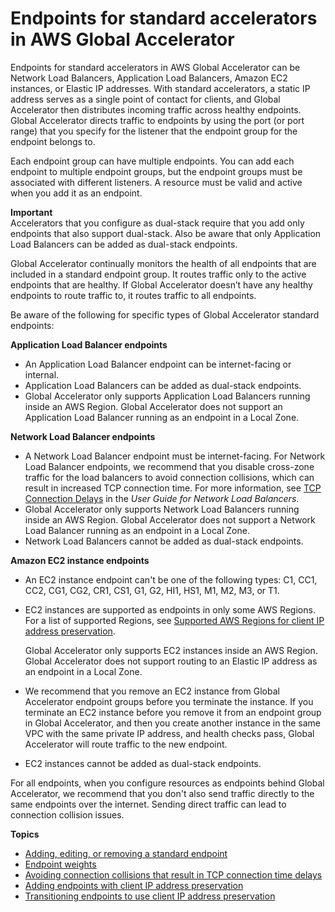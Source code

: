 # Endpoints for standard accelerators in AWS Global Accelerator<a name="about-endpoints"></a>

Endpoints for standard accelerators in AWS Global Accelerator can be Network Load Balancers, Application Load Balancers, Amazon EC2 instances, or Elastic IP addresses\. With standard accelerators, a static IP address serves as a single point of contact for clients, and Global Accelerator then distributes incoming traffic across healthy endpoints\. Global Accelerator directs traffic to endpoints by using the port \(or port range\) that you specify for the listener that the endpoint group for the endpoint belongs to\. 

Each endpoint group can have multiple endpoints\. You can add each endpoint to multiple endpoint groups, but the endpoint groups must be associated with different listeners\. A resource must be valid and active when you add it as an endpoint\.

**Important**  
Accelerators that you configure as dual\-stack require that you add only endpoints that also support dual\-stack\. Also be aware that only Application Load Balancers can be added as dual\-stack endpoints\.

Global Accelerator continually monitors the health of all endpoints that are included in a standard endpoint group\. It routes traffic only to the active endpoints that are healthy\. If Global Accelerator doesn’t have any healthy endpoints to route traffic to, it routes traffic to all endpoints\.

Be aware of the following for specific types of Global Accelerator standard endpoints:

**Application Load Balancer endpoints**  
+ An Application Load Balancer endpoint can be internet\-facing or internal\. 
+ Application Load Balancers can be added as dual\-stack endpoints\. 
+ Global Accelerator only supports Application Load Balancers running inside an AWS Region\. Global Accelerator does not support an Application Load Balancer running as an endpoint in a Local Zone\.

**Network Load Balancer endpoints**  
+ A Network Load Balancer endpoint must be internet\-facing\. For Network Load Balancer endpoints, we recommend that you disable cross\-zone traffic for the load balancers to avoid connection collisions, which can result in increased TCP connection time\. For more information, see [ TCP Connection Delays](https://docs.aws.amazon.com/elasticloadbalancing/latest/network/load-balancer-troubleshooting.html#tcp-delays) in the *User Guide for Network Load Balancers*\.
+ Global Accelerator only supports Network Load Balancers running inside an AWS Region\. Global Accelerator does not support a Network Load Balancer running as an endpoint in a Local Zone\.
+ Network Load Balancers cannot be added as dual\-stack endpoints\. 

**Amazon EC2 instance endpoints**  
+ An EC2 instance endpoint can't be one of the following types: C1, CC1, CC2, CG1, CG2, CR1, CS1, G1, G2, HI1, HS1, M1, M2, M3, or T1\.
+ EC2 instances are supported as endpoints in only some AWS Regions\. For a list of supported Regions, see [Supported AWS Regions for client IP address preservation](preserve-client-ip-address.regions.md)\.

  Global Accelerator only supports EC2 instances inside an AWS Region\. Global Accelerator does not support routing to an Elastic IP address as an endpoint in a Local Zone\.
+ We recommend that you remove an EC2 instance from Global Accelerator endpoint groups before you terminate the instance\. If you terminate an EC2 instance before you remove it from an endpoint group in Global Accelerator, and then you create another instance in the same VPC with the same private IP address, and health checks pass, Global Accelerator will route traffic to the new endpoint\. 
+ EC2 instances cannot be added as dual\-stack endpoints\. 

For all endpoints, when you configure resources as endpoints behind Global Accelerator, we recommend that you don't also send traffic directly to the same endpoints over the internet\. Sending direct traffic can lead to connection collision issues\.

**Topics**
+ [Adding, editing, or removing a standard endpoint](about-endpoints-adding-endpoints.md)
+ [Endpoint weights](about-endpoints-endpoint-weights.md)
+ [Avoiding connection collisions that result in TCP connection time delays](about-endpoints.avoid-connection-collisions.md)
+ [Adding endpoints with client IP address preservation](about-endpoints.sipp-caveats.md)
+ [Transitioning endpoints to use client IP address preservation](about-endpoints.transition-to-IP-preservation.md)